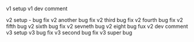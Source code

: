 v1 setup
v1 dev comment

v2 setup - bug fix
v2 another bug fix
v2 third bug fix
v2 fourth bug fix
v2 fifth bug
v2 sixth bug fix
v2 sevneth bug
v2 eight bug fux
v2 dev comment
v3 setup
v3 bug fix
v3 second bug fix
v3 super bug
